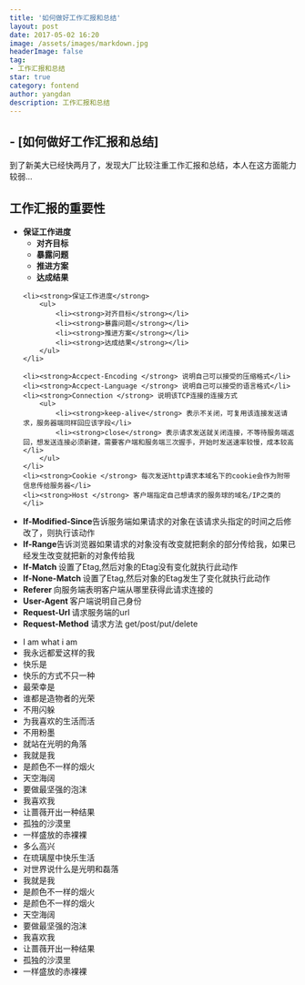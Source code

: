 ```yaml
---
title: '如何做好工作汇报和总结'
layout: post
date: 2017-05-02 16:20
image: /assets/images/markdown.jpg
headerImage: false
tag:
- 工作汇报和总结
star: true
category: fontend
author: yangdan
description: 工作汇报和总结
---
```


## - [如何做好工作汇报和总结]
<span style="font-size: 14px;">到了新美大已经快两月了，发现大厂比较注重工作汇报和总结，本人在这方面能力较弱...</span>

## 工作汇报的重要性
<ul>
    <li><strong>保证工作进度</strong> 
        <ul>
            <li><strong>对齐目标</strong></li>
            <li><strong>暴露问题</strong></li>
            <li><strong>推进方案</strong></li>
            <li><strong>达成结果</strong></li>
        </ul>
    </li>

    <li><strong>保证工作进度</strong> 
        <ul>
            <li><strong>对齐目标</strong></li>
            <li><strong>暴露问题</strong></li>
            <li><strong>推进方案</strong></li>
            <li><strong>达成结果</strong></li>
        </ul>
    </li>
    
    <li><strong>Accpect-Encoding </strong> 说明自己可以接受的压缩格式</li>
    <li><strong>Accpect-Language </strong> 说明自己可以接受的语言格式</li>
    <li><strong>Connection </strong> 说明该TCP连接的连接方式
        <ul>
            <li><strong>keep-alive</strong> 表示不关闭，可复用该连接发送请求，服务器端同样回应该字段</li>
            <li><strong>close</strong> 表示请求发送就关闭连接，不等待服务端返回，想发送连接必须新建，需要客户端和服务端三次握手，开始时发送速率较慢，成本较高</li>
        </ul>
    </li>
    <li><strong>Cookie </strong> 每次发送http请求本域名下的cookie会作为附带信息传给服务器</li>
    <li><strong>Host </strong> 客户端指定自己想请求的服务球的域名/IP之类的</li>
  <li><strong>If-Modified-Since</strong>告诉服务端如果请求的对象在该请求头指定的时间之后修改了，则执行该动作</li>
  <li><strong>If-Range</strong>告诉浏览器如果请求的对象没有改变就把剩余的部分传给我，如果已经发生改变就把新的对象传给我</li>
    <li><strong>If-Match </strong> 设置了Etag,然后对象的Etag没有变化就执行此动作</li>
  <li><strong>If-None-Match </strong> 设置了Etag,然后对象的Etag发生了变化就执行此动作</li>
  <li><strong> Referer </strong> 向服务端表明客户端从哪里获得此请求连接的</li>
  <li><strong> User-Agent </strong> 客户端说明自己身份</li>
  <li><strong> Request-Url </strong> 请求服务端的url</li>
  <li><strong> Request-Method</strong> 请求方法 get/post/put/delete </li>

</ul>


<ul>
	<li>I am what i am</li>
	<li>我永远都爱这样的我</li>
	<li>快乐是</li>
	<li>快乐的方式不只一种</li>
	<li>最荣幸是</li>
	<li>谁都是造物者的光荣</li>
    <li>不用闪躲</li>
    <li>为我喜欢的生活而活</li>
	<li>不用粉墨</li>
    <li>就站在光明的角落</li> 
    <li>我就是我</li>
    <li>是颜色不一样的烟火</li>
    <li>天空海阔</li>
    <li>要做最坚强的泡沫 </li>
    <li>我喜欢我</li>
    <li>让蔷薇开出一种结果</li>
    <li>孤独的沙漠里</li>
    <li>一样盛放的赤裸裸</li>
    <li>多么高兴</li>
    <li>在琉璃屋中快乐生活</li>
    <li>对世界说什么是光明和磊落</li>
    <li>我就是我</li>
    <li>是颜色不一样的烟火</li>
    <li>是颜色不一样的烟火</li>
    <li>天空海阔</li>
    <li>要做最坚强的泡沫 </li>
    <li>我喜欢我</li>
    <li>让蔷薇开出一种结果</li>
    <li>孤独的沙漠里</li>
    <li>一样盛放的赤裸裸</li>

</ul>

## 

### 

